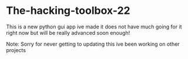 # The-hacking-toolbox-22
This is a new python gui app ive made it does not have much going for it right now but will be really advanced soon enough!


Note: Sorry for never getting to updating this ive been working on other projects
